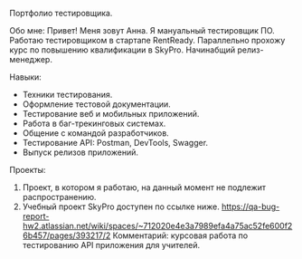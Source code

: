 Портфолио тестировщика.

Обо мне:
Привет! Меня зовут Анна. Я мануальный тестировщик ПО. 
Работаю тестировщиком в стартапе RentReady. Параллельно прохожу курс по повышению квалификации в SkyPro.
Начинабщий релиз-менеджер.

Навыки:
- Техники тестирования.
- Оформление тестовой документации.
- Тестирование веб и мобильных приложений.
- Работа в баг-трекинговых системах.
- Общение с командой разработчиков.
- Тестирование API: Postman, DevTools, Swagger.
- Выпуск релизов приложений.


Проекты:
1. Проект, в котором я работаю, на данный момент не подлежит распространению.
2. Учебный проект SkyPro доступен по ссылке ниже.
https://qa-bug-report-hw2.atlassian.net/wiki/spaces/~712020e4e3a7989efa4a75ac52fe600f26b457/pages/393217/2
Комментарий: курсовая работа по тестированию API приложения для учителей.
